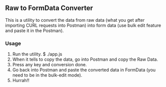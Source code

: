 ## Raw to FormData Converter

This is a utility to convert the data from raw data (what you get after importing CURL requests into Postman) into form data (use bulk edit feature and paste it in the Postman).

### Usage

  1. Run the utility.
         $ ./app.js
  2. When it tells to copy the data, go into Postman and copy the Raw Data.
  3. Press any key and conversion done.
  4. Go back into Postman and paste the converted data in FormData (you need to be in the bulk-edit mode).
  5. Hurrah!!
